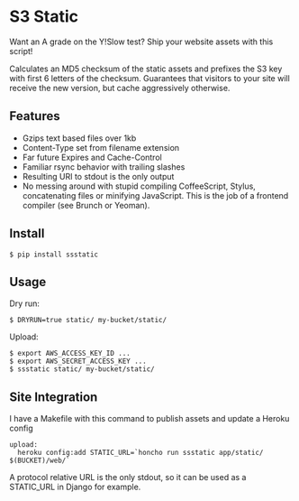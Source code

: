 S3 Static
=========

Want an A grade on the Y!Slow test? Ship your website assets with this script!

Calculates an MD5 checksum of the static assets and prefixes the S3 key with
first 6 letters of the checksum. Guarantees that visitors to your site will
receive the new version, but cache aggressively otherwise.

Features
--------

+ Gzips text based files over 1kb
+ Content-Type set from filename extension
+ Far future Expires and Cache-Control
+ Familiar rsync behavior with trailing slashes
+ Resulting URI to stdout is the only output
+ No messing around with stupid compiling CoffeeScript, Stylus, concatenating
  files or minifying JavaScript. This is the job of a frontend compiler (see
  Brunch or Yeoman).

Install
-------

    $ pip install ssstatic

Usage
-----

Dry run:

    $ DRYRUN=true static/ my-bucket/static/

Upload:

    $ export AWS_ACCESS_KEY_ID ...
    $ export AWS_SECRET_ACCESS_KEY ...
    $ ssstatic static/ my-bucket/static/

Site Integration
----------------

I have a Makefile with this command to publish assets and update a Heroku config

    upload:
      heroku config:add STATIC_URL=`honcho run ssstatic app/static/ $(BUCKET)/web/`

A protocol relative URL is the only stdout, so it can be used as a STATIC_URL in
Django for example.
